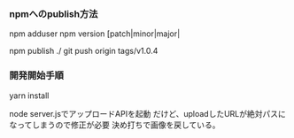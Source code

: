 ### npmへのpublish方法

npm adduser
npm version [patch|minor|major|

npm publish ./
git push origin tags/v1.0.4

### 開発開始手順
yarn install

node server.jsでアップロードAPIを起動
だけど、uploadしたURLが絶対パスになってしまうので修正が必要
決め打ちで画像を戻している。


